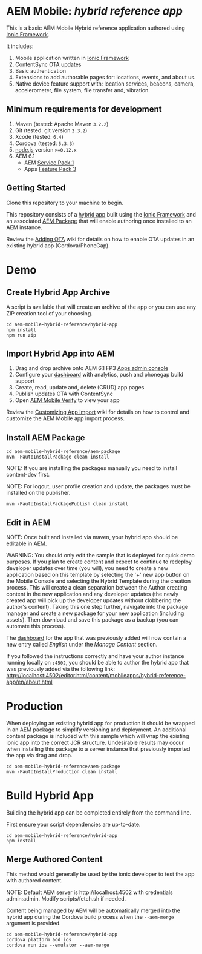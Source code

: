 # AEM Mobile: _hybrid reference app_

This is a basic AEM Mobile Hybrid reference application authored using [Ionic Framework](http://ionicframework.com/).

It includes:

1. Mobile application written in [Ionic Framework](http://ionicframework.com/)
2. ContentSync OTA updates
3. Basic authentication
4. Extensions to add authorable pages for: locations, events, and about us.
5. Native device feature support with: location services, beacons, camera, accelerometer, file system, file transfer and, vibration.

## Minimum requirements for development

1. Maven (tested: Apache Maven `3.2.2`)
2. Git (tested: git version `2.3.2`)
3. Xcode (tested: `6.4`)
4. Cordova (tested: `5.3.3`)
5. [node.js](http://nodejs.org/) version `>=0.12.x`
6. AEM 6.1 
    - AEM [Service Pack 1](https://www.adobeaemcloud.com/content/marketplace/marketplaceProxy.html?packagePath=/content/companies/public/adobe/packages/cq610/servicepack/AEM-6.1-Service-Pack-1)
    - Apps [Feature Pack 3](https://www.adobeaemcloud.com/content/marketplace/marketplaceProxy.html?packagePath=/content/companies/public/adobe/packages/cq610/featurepack3/cq-6.1.0-apps-featurepack)

## Getting Started

Clone this repository to your machine to begin.

This repository consists of a [hybrid app](hybrid-app) built using the [Ionic Framework](http://ionicframework.com/) and an associated [AEM Package](aem-package) that will enable authoring once installed to an AEM instance.

Review the [Adding OTA](../../wiki/Adding-OTA) wiki for details on how to enable OTA updates in an existing hybrid app (Cordova/PhoneGap).

# Demo

## Create Hybrid App Archive

A script is available that will create an archive of the app or you can use any ZIP creation tool of your choosing.

    cd aem-mobile-hybrid-reference/hybrid-app
    npm install
    npm run zip

## Import Hybrid App into AEM

1. Drag and drop archive onto AEM 6.1 FP3 [Apps admin console](http://localhost:4502/aem/apps.html/content/phonegap)
1. Configure your [dashboard](http://localhost:4502/libs/mobileapps/admin/content/dashboard.html/content/mobileapps/hybrid-reference-app/shell) with analytics, push and phonegap build support
1. Create, read, update and, delete (CRUD) app pages
1. Publish updates OTA with ContentSync
1. Open [AEM Mobile Verify](https://itunes.apple.com/us/app/phonegap-enterprise/id924780940?ls=1&mt=8) to view your app
 
Review the [Customizing App Import](../../wiki/Customizing-App-Import) wiki for details on how to control and customize the AEM Mobile app import process.

## Install AEM Package

    cd aem-mobile-hybrid-reference/aem-package
    mvn -PautoInstallPackage clean install

NOTE: If you are installing the packages manually you need to install content-dev first.

NOTE: For logout, user profile creation and update, the packages must be installed on the publisher.

    mvn -PautoInstallPackagePublish clean install

## Edit in AEM

NOTE: Once built and installed via maven, your hybrid app should be editable in AEM.  

WARNING: You should only edit the sample that is deployed for quick demo purposes. If you plan to create content and expect to continue to redeploy developer updates over time (you will), you need to create a new application based on this template by selecting the '+' new app button on the Mobile Console and selecting the Hybrid Template during the creation process.  This will create a clean separation between the Author creating content in the new application and any developer updates (the newly created app will pick up the developer updates without clobbering the author's content).  Taking this one step further, navigate into the package manager and create a new package for your new application (including assets). Then download and save this package as a backup (you can automate this process).

The [dashboard](http://localhost:4502/libs/mobileapps/admin/content/dashboard.html/content/mobileapps/hybrid-reference-app/shell) for the app that was previously added will
now contain a new entry called *English* under the *Manage Content* section.

If you followed the instructions correctly and have your author instance running locally on `:4502`, you should be able to author the hybrid app that was previously added via the following link:
[http://localhost:4502/editor.html/content/mobileapps/hybrid-reference-app/en/about.html](http://localhost:4502/editor.html/content/mobileapps/hybrid-reference-app/en/about.html)

# Production

When deploying an existing hybrid app for production it should be wrapped in an AEM package to simplify versioning and deployment.
An additional content package is included with this sample which will wrap the existing ionic app into the correct JCR structure.
Undesirable results may occur when installing this package to a server instance that previously imported the app via drag and drop.

    cd aem-mobile-hybrid-reference/aem-package
    mvn -PautoInstallProduction clean install

# Build Hybrid App

Building the hybrid app can be completed entirely from the command line.

First ensure your script dependencies are up-to-date.

    cd aem-mobile-hybrid-reference/hybrid-app
    npm install

## Merge Authored Content

This method would generally be used by the ionic developer to test the app with authored content.

NOTE:  Default AEM server is http://localhost:4502 with credentials admin:admin.  Modify scripts/fetch.sh if needed.

Content being managed by AEM will be automatically merged into the hybrid app during the Cordova build process when the `--aem-merge` argument is provided.

    cd aem-mobile-hybrid-reference/hybrid-app
    cordova platform add ios
    cordova run ios --emulator --aem-merge

